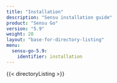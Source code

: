 ```yaml
---
title: "Installation"
description: "Sensu installation guide"
product: "Sensu Go"
version: "5.9"
weight: 20
layout: "base-for-directory-listing"
menu:
  sensu-go-5.9:
    identifier: installation
---
```


{{< directoryListing >}}
